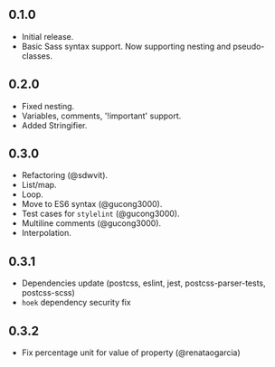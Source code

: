## 0.1.0
* Initial release.
* Basic Sass syntax support. Now supporting nesting and pseudo-classes.

## 0.2.0
* Fixed nesting.
* Variables, comments, '!important' support.
* Added Stringifier.

## 0.3.0
* Refactoring (@sdwvit).
* List/map.
* Loop.
* Move to ES6 syntax (@gucong3000).
* Test cases for `stylelint` (@gucong3000).
* Multiline comments (@gucong3000).
* Interpolation.

## 0.3.1
* Dependencies update (postcss, eslint, jest, postcss-parser-tests, postcss-scss)
* `hoek` dependency security fix

## 0.3.2
* Fix percentage unit for value of property (@renataogarcia)
